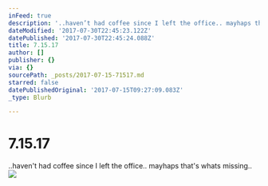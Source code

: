 ```yaml
---
inFeed: true
description: '..haven’t had coffee since I left the office.. mayhaps that''s whats missing.. '
dateModified: '2017-07-30T22:45:23.122Z'
datePublished: '2017-07-30T22:45:24.088Z'
title: 7.15.17
author: []
publisher: {}
via: {}
sourcePath: _posts/2017-07-15-71517.md
starred: false
datePublishedOriginal: '2017-07-15T09:27:09.083Z'
_type: Blurb

---
```

# 7.15.17

..haven't had coffee since I left the office.. mayhaps that's whats missing.. ![](https://the-grid-user-content.s3-us-west-2.amazonaws.com/7c6e25d5-12c9-4972-9934-ece2422d85fc.png)